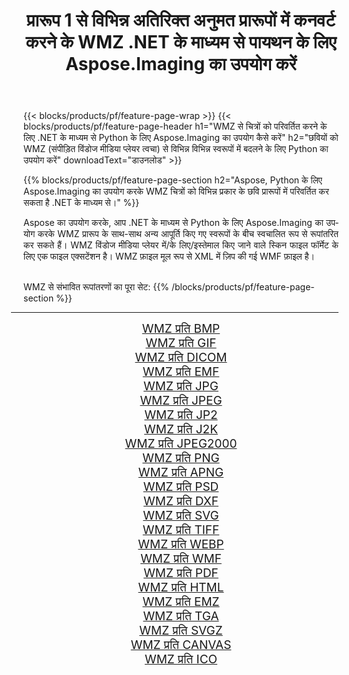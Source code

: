 ﻿---
title: प्रारूप 1 से विभिन्न अतिरिक्त अनुमत प्रारूपों में कनवर्ट करने के WMZ .NET के माध्यम से पायथन के लिए Aspose.Imaging का उपयोग करें 
weight: 3920
url: /hi/python-net/conversion/from/wmz 
lang: hi
langdirlevel: 2
locales: zh-hans,ja,it,ru,de,es,fr,nl,id,lt,pl,pt,vi,tr,ko,zh-hant,ar,hi,th,sv,cs,uk,he
description: आप .NET के माध्यम से पायथन के लिए Aspose.Imaging का उपयोग करके WMZ(संपीड़ित विंडोज मीडिया प्लेयर त्वचा) से विभिन्न स्वरूपों में जल्दी से रूपांतरित कर सकते हैं।
---

{{< blocks/products/pf/feature-page-wrap >}}
{{< blocks/products/pf/feature-page-header h1="WMZ से चित्रों को परिवर्तित करने के लिए .NET के माध्यम से Python के लिए Aspose.Imaging का उपयोग कैसे करें" h2="छवियों को WMZ (संपीड़ित विंडोज मीडिया प्लेयर त्वचा) से विभिन्न विभिन्न स्वरूपों में बदलने के लिए Python का उपयोग करें" downloadText="डाउनलोड" >}}


{{% blocks/products/pf/feature-page-section  h2="Aspose, Python के लिए Aspose.Imaging का उपयोग करके WMZ चित्रों को विभिन्न प्रकार के छवि प्रारूपों में परिवर्तित कर सकता है .NET के माध्यम से।" %}}
<p align=justify>Aspose का उपयोग करके, आप .NET के माध्यम से Python के लिए Aspose.Imaging का उपयोग करके WMZ प्रारूप के साथ-साथ अन्य आपूर्ति किए गए स्वरूपों के बीच स्वचालित रूप से रूपांतरित कर सकते हैं। WMZ विंडोज मीडिया प्लेयर में/के लिए/इस्तेमाल किए जाने वाले स्किन फाइल फॉर्मेट के लिए एक फाइल एक्सटेंशन है। WMZ फ़ाइल मूल रूप से XML में ज़िप की गई WMF फ़ाइल है।</p>
<br/>
WMZ से संभावित रूपांतरणों का पूरा सेट:
{{% /blocks/products/pf/feature-page-section %}}
<div class="container-fluid productfamilypage bg-gray">
    <div class="convertypes bg-gray agp-content section">
        <div class="container">
		<hr style="margin-left:-20px;"/>
		<div class="row other-converters" style="gap: 10px;font-size: 19px;text-align:center;">
		    <div class='col-md-2 other-converter remove-lp remove-rp'><a href="/imaging/hi/python-net/conversion/wmz-to-bmp" style="padding:15px;">WMZ प्रति BMP</a></div><div class='col-md-2 other-converter remove-lp remove-rp'><a href="/imaging/hi/python-net/conversion/wmz-to-gif" style="padding:15px;">WMZ प्रति GIF</a></div><div class='col-md-2 other-converter remove-lp remove-rp'><a href="/imaging/hi/python-net/conversion/wmz-to-dicom" style="padding:15px;">WMZ प्रति DICOM</a></div><div class='col-md-2 other-converter remove-lp remove-rp'><a href="/imaging/hi/python-net/conversion/wmz-to-emf" style="padding:15px;">WMZ प्रति EMF</a></div><div class='col-md-2 other-converter remove-lp remove-rp'><a href="/imaging/hi/python-net/conversion/wmz-to-jpg" style="padding:15px;">WMZ प्रति JPG</a></div><div class='col-md-2 other-converter remove-lp remove-rp'><a href="/imaging/hi/python-net/conversion/wmz-to-jpeg" style="padding:15px;">WMZ प्रति JPEG</a></div><div class='col-md-2 other-converter remove-lp remove-rp'><a href="/imaging/hi/python-net/conversion/wmz-to-jp2" style="padding:15px;">WMZ प्रति JP2</a></div><div class='col-md-2 other-converter remove-lp remove-rp'><a href="/imaging/hi/python-net/conversion/wmz-to-j2k" style="padding:15px;">WMZ प्रति J2K</a></div><div class='col-md-2 other-converter remove-lp remove-rp'><a href="/imaging/hi/python-net/conversion/wmz-to-jpeg2000" style="padding:15px;">WMZ प्रति JPEG2000</a></div><div class='col-md-2 other-converter remove-lp remove-rp'><a href="/imaging/hi/python-net/conversion/wmz-to-png" style="padding:15px;">WMZ प्रति PNG</a></div><div class='col-md-2 other-converter remove-lp remove-rp'><a href="/imaging/hi/python-net/conversion/wmz-to-apng" style="padding:15px;">WMZ प्रति APNG</a></div><div class='col-md-2 other-converter remove-lp remove-rp'><a href="/imaging/hi/python-net/conversion/wmz-to-psd" style="padding:15px;">WMZ प्रति PSD</a></div><div class='col-md-2 other-converter remove-lp remove-rp'><a href="/imaging/hi/python-net/conversion/wmz-to-dxf" style="padding:15px;">WMZ प्रति DXF</a></div><div class='col-md-2 other-converter remove-lp remove-rp'><a href="/imaging/hi/python-net/conversion/wmz-to-svg" style="padding:15px;">WMZ प्रति SVG</a></div><div class='col-md-2 other-converter remove-lp remove-rp'><a href="/imaging/hi/python-net/conversion/wmz-to-tiff" style="padding:15px;">WMZ प्रति TIFF</a></div><div class='col-md-2 other-converter remove-lp remove-rp'><a href="/imaging/hi/python-net/conversion/wmz-to-webp" style="padding:15px;">WMZ प्रति WEBP</a></div><div class='col-md-2 other-converter remove-lp remove-rp'><a href="/imaging/hi/python-net/conversion/wmz-to-wmf" style="padding:15px;">WMZ प्रति WMF</a></div><div class='col-md-2 other-converter remove-lp remove-rp'><a href="/imaging/hi/python-net/conversion/wmz-to-pdf" style="padding:15px;">WMZ प्रति PDF</a></div><div class='col-md-2 other-converter remove-lp remove-rp'><a href="/imaging/hi/python-net/conversion/wmz-to-html" style="padding:15px;">WMZ प्रति HTML</a></div><div class='col-md-2 other-converter remove-lp remove-rp'><a href="/imaging/hi/python-net/conversion/wmz-to-emz" style="padding:15px;">WMZ प्रति EMZ</a></div><div class='col-md-2 other-converter remove-lp remove-rp'><a href="/imaging/hi/python-net/conversion/wmz-to-tga" style="padding:15px;">WMZ प्रति TGA</a></div><div class='col-md-2 other-converter remove-lp remove-rp'><a href="/imaging/hi/python-net/conversion/wmz-to-svgz" style="padding:15px;">WMZ प्रति SVGZ</a></div><div class='col-md-2 other-converter remove-lp remove-rp'><a href="/imaging/hi/python-net/conversion/wmz-to-canvas" style="padding:15px;">WMZ प्रति CANVAS</a></div><div class='col-md-2 other-converter remove-lp remove-rp'><a href="/imaging/hi/python-net/conversion/wmz-to-ico" style="padding:15px;">WMZ प्रति ICO</a></div>
                </div>
        </div>
    </div>
</div>
<br/>

